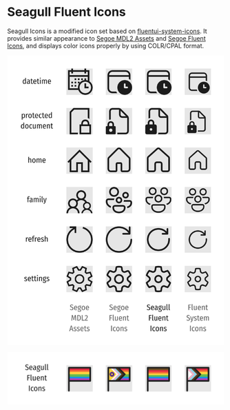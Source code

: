 # Seagull Fluent Icons

Seagull Icons is a modified icon set based on [fluentui-system-icons](https://github.com/microsoft/fluentui-system-icons). It provides similar appearance to [Segoe MDL2 Assets](https://learn.microsoft.com/en-us/windows/apps/design/style/segoe-ui-symbol-font) and [Segoe Fluent Icons](https://learn.microsoft.com/en-us/windows/apps/design/style/segoe-fluent-icons-font), and displays color icons properly by using COLR/CPAL format.

![comparison sample](./assets/comparison.png)

![COLR/CPAL sample](./assets/colr.png)
